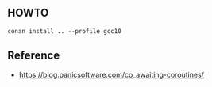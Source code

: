 ## HOWTO

    conan install .. --profile gcc10
    
    
## Reference
- https://blog.panicsoftware.com/co_awaiting-coroutines/